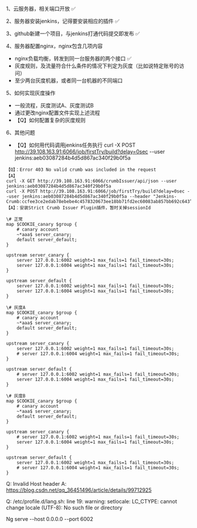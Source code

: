 1、云服务器，相关端口开放  ✅

2、服务器安装jenkins，记得要安装相应的插件  ✅

3、github新建一个项目，与jenkins打通代码提交即发布  ✅

4、服务器配置nginx，nginx包含几项内容
* nginx负载均衡，转发到同一台服务器的两个接口  ✅
* 灰度规则，及流量符合什么条件的情况下判定为灰度（比如说特定账号的访问）
* 至少两台灰度机器，或者同一台机器的不同端口

5、如何实现灰度操作
* 一般流程，灰度测试A、灰度测试B
* 通过更改nginx配置文件实现上述流程
* 【Q】如何配置复杂的灰度规则

6、其他问题
* 【Q】如何用代码调用jenkins任务执行
curl -X POST http://39.108.163.91:6066/job/firstTry/build?delay=0sec --user jenkins:aeb03087284b4d5d867ac340f29b0f5a

```
【Q】：Error 403 No valid crumb was included in the request
【A】
curl -X GET http://39.108.163.91:6066/crumbIssuer/api/json --user jenkins:aeb03087284b4d5d867ac340f29b0f5a
curl -X POST http://39.108.163.91:6066/job/firstTry/build?delay=0sec --user jenkins:aeb03087284b4d5d867ac340f29b0f5a --header "Jenkins-Crumb:ccfee3ce2edab78ebebe4c4578320673ee18bb71fd2ec60083ab857bb692c643”
【A】：安装Strict Crumb Issuer Plugin插件，暂时关掉sessionId
```

```
\# 正常
map $COOKIE_canary $group {
    # canary account
    ~*aaa$ server_canary;
    default server_default;
}

upstream server_canary {
    server 127.0.0.1:6002 weight=1 max_fails=1 fail_timeout=30s;
    server 127.0.0.1:6004 weight=1 max_fails=1 fail_timeout=30s;
}

upstream server_default {
    server 127.0.0.1:6002 weight=1 max_fails=1 fail_timeout=30s;
    server 127.0.0.1:6004 weight=1 max_fails=1 fail_timeout=30s;
}

\# 灰度A
map $COOKIE_canary $group {
    # canary account
    ~*aaa$ server_canary;
    default server_default;
}

upstream server_canary {
    server 127.0.0.1:6002 weight=1 max_fails=1 fail_timeout=30s;
    # server 127.0.0.1:6004 weight=1 max_fails=1 fail_timeout=30s;
}

upstream server_default {
    # server 127.0.0.1:6002 weight=1 max_fails=1 fail_timeout=30s;
    server 127.0.0.1:6004 weight=1 max_fails=1 fail_timeout=30s;
}

\# 灰度B
map $COOKIE_canary $group {
    # canary account
    ~*aaa$ server_canary;
    default server_default;
}

upstream server_canary {
    # server 127.0.0.1:6002 weight=1 max_fails=1 fail_timeout=30s;
    server 127.0.0.1:6004 weight=1 max_fails=1 fail_timeout=30s;
}

upstream server_default {
    server 127.0.0.1:6002 weight=1 max_fails=1 fail_timeout=30s;
    # server 127.0.0.1:6004 weight=1 max_fails=1 fail_timeout=30s;
}
```

Q: Invalid Host header
A: https://blog.csdn.net/qq_36451496/article/details/99712925

Q: /etc/profile.d/lang.sh: line 19: warning: setlocale: LC_CTYPE: cannot change locale (UTF-8): No such file or directory

Ng serve --host 0.0.0.0 --port 6002
